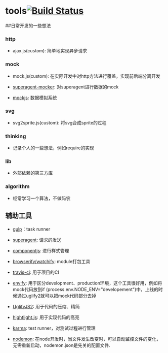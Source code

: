 # tools[![Build Status](https://travis-ci.org/zhenhua-lee/tools.svg?branch=master)](https://travis-ci.org/zhenhua-lee/tools)

##日常开发的一些想法

### http

- ajax.js(custom): 简单地实现异步请求


### mock

- mock.js(custom): 在实际开发中对http方法进行覆盖，实现前后端分离开发

- [superagent-mocker](https://github.com/rambler-digital-solutions/superagent-mocker): 对superagent进行数据的mock

- [mockjs](http://mockjs.com/): 数据模拟系统


### svg

- svg2sprite.js(custom): 将svg合成sprite的过程

### thinking

- 记录个人的一些想法，例如require的实现

### lib

- 外部依赖的第三方库


### algorithm

- 经常学习一个算法，不做码农


## 辅助工具

- [gulp](https://github.com/gulpjs/gulp/tree/master/docs)：task runner

- [superagent](http://visionmedia.github.io/superagent/): 请求的发送

- [componentjs](https://github.com/componentjs/component): 进行样式管理

- [browserify/watchify](https://github.com/substack/node-browserify): module打包工具

- [travis-ci](https://travis-ci.org/): 用于项目的CI

- [envify](https://www.npmjs.com/package/envify): 用于区分development、production环境，这个工具很好用，例如将mock代码放到if (process.env.NODE_ENV="developement")中，上线的时候通过uglify2就可以把mock代码部分去掉

- [UglifyJS2](https://github.com/mishoo/UglifyJS2): 用于代码的压缩、精简

- [hightlight.js](https://github.com/isagalaev/highlight.js): 用于实现代码的高亮

- [karma](http://karma-runner.github.io/0.13/index.html): test runner，对测试过程进行管理

- [nodemon](http://nodemon.io/): 在node开发时，当文件发生改变时，可以自动监控文件的变化，无需重新启动，nodemon.json是先关的配置文件.

